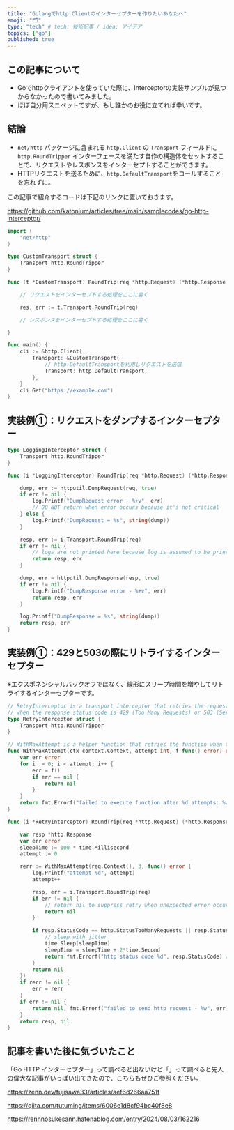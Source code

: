 ```yaml
---
title: "Golangでhttp.Clientのインターセプターを作りたいあなたへ"
emoji: "🗂"
type: "tech" # tech: 技術記事 / idea: アイデア
topics: ["go"]
published: true
---
```



## この記事について
* Goでhttpクライアントを使っていた際に、Interceptorの実装サンプルが見つからなかったので書いてみました。
* ほぼ自分用スニペットですが、もし誰かのお役に立てれば幸いです。

## 結論

- `net/http` パッケージに含まれる `http.Client` の `Transport` フィールドに `http.RoundTripper` インターフェースを満たす自作の構造体をセットすることで、リクエストやレスポンスをインターセプトすることができます。
- HTTPリクエストを送るために、`http.DefaultTransport`をコールすることを忘れずに。

この記事で紹介するコードは下記のリンクに置いておきます。

https://github.com/katonium/articles/tree/main/samplecodes/go-http-interceptor/


```go::main.go
import (
    "net/http"
)

type CustomTransport struct {
    Transport http.RoundTripper
}

func (t *CustomTransport) RoundTrip(req *http.Request) (*http.Response, error) {

    // リクエストをインターセプトする処理をここに書く

    res, err := t.Transport.RoundTrip(req)

    // レスポンスをインターセプトする処理をここに書く

}

func main() {
    cli := &http.Client{
        Transport: &CustomTransport{
            // http.DefaultTransportを利用しリクエストを送信
            Transport: http.DefaultTransport,
        },
    }
    cli.Get("https://example.com")
}
```

## 実装例①：リクエストをダンプするインターセプター

```go::logging-interceptor.go
type LoggingInterceptor struct {
	Transport http.RoundTripper
}

func (i *LoggingInterceptor) RoundTrip(req *http.Request) (*http.Response, error) {

	dump, err := httputil.DumpRequest(req, true)
	if err != nil {
		log.Printf("DumpRequest error - %+v", err)
		// DO NOT return when error occurs because it's not critical
	} else {
		log.Printf("DumpRequest = %s", string(dump))
	}

	resp, err := i.Transport.RoundTrip(req)
	if err != nil {
		// logs are not printed here because log is assumed to be printed in caller function
		return resp, err
	}

	dump, err = httputil.DumpResponse(resp, true)
	if err != nil {
		log.Printf("DumpResponse error - %+v", err)
		return resp, err
	}

	log.Printf("DumpResponse = %s", string(dump))
	return resp, err
}
```


## 実装例①：429と503の際にリトライするインターセプター

※エクスポネンシャルバックオフではなく、線形にスリープ時間を増やしてリトライするインターセプターです。

```go::retry-interceptor.go
// RetryInterceptor is a transport interceptor that retries the request
// when the response status code is 429 (Too Many Requests) or 503 (Service Unavailable).
type RetryInterceptor struct {
	Transport http.RoundTripper
}

// WithMaxAttempt is a helper function that retries the function when the error occurs.
func WithMaxAttempt(ctx context.Context, attempt int, f func() error) error {
	var err error
	for i := 0; i < attempt; i++ {
		err = f()
		if err == nil {
			return nil
		}
	}
	return fmt.Errorf("failed to execute function after %d attempts: %w", attempt, err)
}

func (i *RetryInterceptor) RoundTrip(req *http.Request) (*http.Response, error) {

	var resp *http.Response
	var err error
	sleepTime := 100 * time.Millisecond
	attempt := 0

	rerr := WithMaxAttempt(req.Context(), 3, func() error {
		log.Printf("attempt %d", attempt)
		attempt++

		resp, err = i.Transport.RoundTrip(req)
		if err != nil {
			// return nil to suppress retry when unexpected error occurs
			return nil
		}

		if resp.StatusCode == http.StatusTooManyRequests || resp.StatusCode == http.StatusServiceUnavailable {
			// sleep with jitter
			time.Sleep(sleepTime)
			sleepTime = sleepTime + 2*time.Second
			return fmt.Errorf("http status code %d", resp.StatusCode) // return error to retry
		}
		return nil
	})
	if rerr != nil {
		err = rerr
	}
	if err != nil {
		return nil, fmt.Errorf("failed to send http request - %w", err)
	}
	return resp, nil
}
```


## 記事を書いた後に気づいたこと

「Go HTTP インターセプター」って調べると出ないけど「」って調べると先人の偉大な記事がいっぱい出てきたので、こちらもぜひご参照ください。

https://zenn.dev/fujisawa33/articles/aef6d266aa751f

https://qiita.com/tutuming/items/6006e1d8cf94bc40f8e8

https://rennnosukesann.hatenablog.com/entry/2024/08/03/162216
